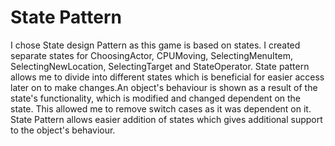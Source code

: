 # State Pattern 
I chose State design Pattern as this game is based on states.
I created separate states for ChoosingActor, CPUMoving, SelectingMenuItem, SelectingNewLocation, SelectingTarget and StateOperator. State pattern allows me to divide into different states which is beneficial for easier access later on to make changes.An object's behaviour is shown as a result of the state's functionality, which is modified and changed dependent on the state. This allowed me to remove switch cases as it was dependent on it.
State Pattern allows easier addition of states which gives additional support to the object's behaviour.
